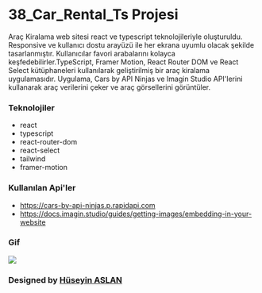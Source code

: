 # 38_Car_Rental_Ts Projesi

 Araç Kiralama web sitesi react ve typescript teknolojileriyle oluşturuldu. Responsive ve kullanıcı dostu arayüzü ile her ekrana uyumlu olacak şekilde tasarlanmıştır. Kullanıcılar favori arabalarını kolayca keşfedebilirler.TypeScript, Framer Motion, React Router DOM ve React Select kütüphaneleri kullanılarak geliştirilmiş bir araç kiralama uygulamasıdır. Uygulama, Cars by API Ninjas ve Imagin Studio API'lerini kullanarak araç verilerini çeker ve araç görsellerini görüntüler.


### Teknolojiler

- react
- typescript
- react-router-dom
- react-select
- tailwind
- framer-motion

### Kullanılan Api'ler

* https://cars-by-api-ninjas.p.rapidapi.com
* https://docs.imagin.studio/guides/getting-images/embedding-in-your-website



### Gif

![](./public/Aug-26-2024%2008-34-47.gif)



###  Designed by <a href="https://www.linkedin.com/in/huseyin-aslan-128519203/" target="_blank">Hüseyin ASLAN</a> 
